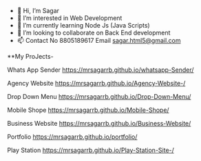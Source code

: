 - 👋 Hi, I’m Sagar
- 👀 I’m interested in Web Development
- 🌱 I’m currently learning Node Js (Java Scripts)
- 💞️ I’m looking to collaborate on Back End development
- 📫 Contact No 8805189617 Email sagar.html5@gmail.com


**My ProJects- 

Whats App Sender   https://mrsagarrb.github.io/whatsapp-Sender/

Agency Website 	   https://mrsagarrb.github.io/Agency-Website-/

Drop Down Menu 	   https://mrsagarrb.github.io/Drop-Down-Menu/

Mobile Shope  	   https://mrsagarrb.github.io/Mobile-Shope/

Business Website   https://mrsagarrb.github.io/Business-Website/

Portfolio          https://mrsagarrb.github.io/portfolio/

Play Station       https://mrsagarrb.github.io/Play-Station-Site-/ 









<!---
MrSagarRB/MrSagarRB is a ✨ special ✨ repository because its `README.md` (this file) appears on your GitHub profile.
You can click the Preview link to take a look at your changes.
--->

